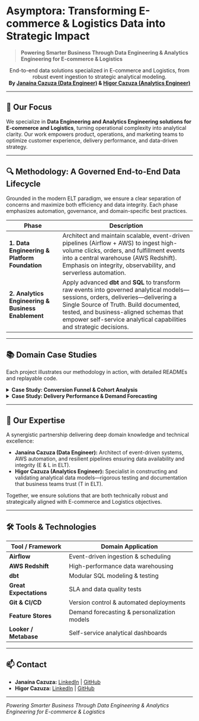 # Asymptora: Transforming E-commerce & Logistics Data into Strategic Impact

> **Powering Smarter Business Through Data Engineering & Analytics Engineering for E-commerce & Logistics**

<p align="center">
  End-to-end data solutions specialized in E-commerce and Logistics, from robust event ingestion to strategic analytical modeling.
  <br/>
  <strong>By <a href="https://github.com/janainacazuza" target="_blank">Janaína Cazuza (Data Engineer)</a> & <a href="https://github.com/higorcazuza81" target="_blank">Higor Cazuza (Analytics Engineer)</a></strong>
</p>

---

## 🎯 Our Focus

We specialize in **Data Engineering and Analytics Engineering solutions for E-commerce and Logistics**, turning operational complexity into analytical clarity. Our work empowers product, operations, and marketing teams to optimize customer experience, delivery performance, and data-driven strategy.

---

## 🔍 Methodology: A Governed End-to-End Data Lifecycle

Grounded in the modern ELT paradigm, we ensure a clear separation of concerns and maximize both efficiency and data integrity. Each phase emphasizes automation, governance, and domain-specific best practices.

| Phase                                              | Description                                                                                                                                                                                                                                                                                    |
| -------------------------------------------------- | ---------------------------------------------------------------------------------------------------------------------------------------------------------------------------------------------------------------------------------------------------------------------------------------------- |
| **1. Data Engineering & Platform Foundation**      | Architect and maintain scalable, event-driven pipelines (Airflow + AWS) to ingest high-volume clicks, orders, and fulfillment events into a central warehouse (AWS Redshift). Emphasis on integrity, observability, and serverless automation.                                                 |
| **2. Analytics Engineering & Business Enablement** | Apply advanced **dbt** and **SQL** to transform raw events into governed analytical models—sessions, orders, deliveries—delivering a Single Source of Truth. Build documented, tested, and business-aligned schemas that empower self-service analytical capabilities and strategic decisions. |

---

## 📚 Domain Case Studies

Each project illustrates our methodology in action, with detailed READMEs and replayable code.

<details>
  <summary><strong>Case Study: Conversion Funnel & Cohort Analysis</strong></summary>
  <br/>
  **Objective:** Optimize checkout performance by structuring clickstream and order events into a dimensional star schema.
  - **Data Engineering (Janaína):** Built incremental Airflow pipelines to ingest session and order logs from S3 to Redshift.
  - **Analytics Engineering (Higor):** Developed **dbt** models (`stg_sessions`, `fct_orders`, `dim_customer`) with rigorous tests for funnel drop-offs and cohort retention metrics.
  **Outcome:** Improved conversion by 12% in 4 weeks through targeted UX experiments.  
  [➡️ View Project Details]([LINK_PARA_REPO_FUNNEL])
</details>

<details>
  <summary><strong>Case Study: Delivery Performance & Demand Forecasting</strong></summary>
  <br/>
  **Objective:** Enhance logistics efficiency by modeling fulfillment events and predicting daily SKU demand.
  - **Data Engineering (Janaína):** Orchestrated end-to-end AWS Lambda and Airflow workflows to collect and enrich tracking events.
  - **Analytics Engineering (Higor):** Implemented a **dbt** pipeline (`int_fulfillment`, `fct_forecast`) integrating Great Expectations for SLA tests and producing feature tables for machine learning.
  **Outcome:** Reduced late delivery rate by 18% and improved inventory planning accuracy by 22%.  
  [➡️ View Project Details]([LINK_PARA_REPO_FORECAST])
</details>

---

## 🤝 Our Expertise

A synergistic partnership delivering deep domain knowledge and technical excellence:

* **Janaína Cazuza (Data Engineer):** Architect of event-driven systems, AWS automation, and resilient pipelines ensuring data availability and integrity (E & L in ELT).
* **Higor Cazuza (Analytics Engineer):** Specialist in constructing and validating analytical data models—rigorous testing and documentation that business teams trust (T in ELT).

Together, we ensure solutions that are both technically robust and strategically aligned with E-commerce and Logistics objectives.

---

## 🛠️ Tools & Technologies

| Tool / Framework       | Domain Application                          |
| ---------------------- | ------------------------------------------- |
| **Airflow**            | Event-driven ingestion & scheduling         |
| **AWS Redshift**       | High-performance data warehousing           |
| **dbt**                | Modular SQL modeling & testing              |
| **Great Expectations** | SLA and data quality tests                  |
| **Git & CI/CD**        | Version control & automated deployments     |
| **Feature Stores**     | Demand forecasting & personalization models |
| **Looker / Metabase**  | Self-service analytical dashboards          |

---

## 📫 Contact

* **Janaína Cazuza:** [LinkedIn](https://www.linkedin.com/in/janainacazuza/) | [GitHub](https://github.com/janainacazuza)
* **Higor Cazuza:** [LinkedIn](https://www.linkedin.com/in/higorcazuza/) | [GitHub](https://github.com/higorcazuza81)

---

*Powering Smarter Business Through Data Engineering & Analytics Engineering for E-commerce & Logistics*
